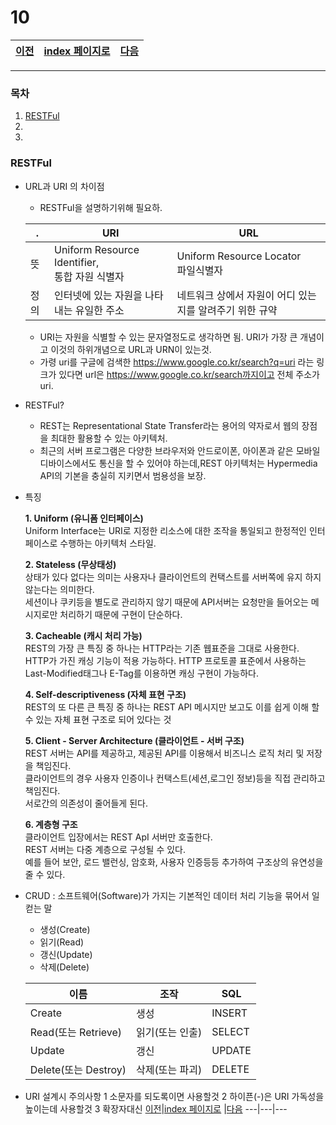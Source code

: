 # 10

[이전](./09.md)|[index 페이지로](./00index.md) |[다음](./11.md)
---|---|---
<hr>

### 목차
1. [RESTFul](#RESTFul)
1.
1.

### RESTFul
  - URL과 URI 의 차이점
    + RESTFul을 설명하기위해 필요하.
    
    .|URI|URL
    --|--|--
    뜻|Uniform Resource Identifier,<br> 통합 자원 식별자|Uniform Resource Locator<br> 파일식별자
    정의|인터넷에 있는 자원을 나타내는 유일한 주소|네트워크 상에서 자원이 어디 있는지를 알려주기 위한 규약
    + URI는 자원을 식별할 수 있는 문자열정도로 생각하면 됨. URI가 가장 큰 개념이고 이것의 하위개념으로 URL과 URN이 있는것.
    + 가령 uri를 구글에 검색한 https://www.google.co.kr/search?q=uri 라는 링크가 있다면 url은 https://www.google.co.kr/search까지이고
    전체 주소가 uri.
    
  - RESTFul?
    + REST는 Representational State Transfer라는 용어의 약자로서 웹의 장점을 최대한 활용할 수 있는 아키텍처.
    + 최근의 서버 프로그램은 다양한 브라우저와 안드로이폰, 아이폰과 같은 모바일 디바이스에서도 통신을 할 수 있어야 하는데,REST 아키텍처는 Hypermedia API의 기본을 충실히 지키면서 범용성을 보장.
    
  - 특징
	

	**1. Uniform (유니폼 인터페이스)**<br>
	Uniform Interface는 URI로 지정한 리소스에 대한 조작을 통일되고 한정적인 인터페이스로 수행하는 아키텍처 스타일.
	
	**2. Stateless (무상태성)**<br>
	상태가 있다 없다는 의미는 사용자나 클라이언트의 컨택스트를 서버쪽에 유지 하지 않는다는 의미한다.<br>
	세션이나 쿠키등을 별도로 관리하지 않기 때문에 API서버는 요청만을 들어오는 메시지로만 처리하기 때문에 구현이 단순하다.
	
	**3. Cacheable (캐시 처리 가능)**<br>
	REST의 가장 큰 특징 중 하나는 HTTP라는 기존 웹표준을 그대로 사용한다.<br>
	HTTP가 가진 캐싱 기능이 적용 가능하다. HTTP 프로토콜 표준에서 사용하는 Last-Modified태그나 E-Tag를 이용하면 캐싱 구현이 가능하다.
	
	**4. Self-descriptiveness (자체 표현 구조)**<br>
	REST의 또 다른 큰 특징 중 하나는 REST API 메시지만 보고도 이를 쉽게 이해 할 수 있는 자체 표현 구조로 되어 있다는 것
	
	**5. Client - Server Architecture (클라이언트 - 서버 구조)**<br>
	REST 서버는 API를 제공하고, 제공된 API를 이용해서 비즈니스 로직 처리 및 저장을 책임진다.<br>
	클라이언트의 경우 사용자 인증이나 컨택스트(세션,로그인 정보)등을 직접 관리하고 책임진다.<br>
	서로간의 의존성이 줄어들게 된다.
	
	**6. 계층형 구조**<br>
	클라이언트 입장에서는 REST ApI 서버만 호출한다.<br>
	REST 서버는 다중 계층으로 구성될 수 있다. <br>예를 들어 보안, 로드 밸런싱, 암호화, 사용자 인증등등 추가하여 구조상의 유연성을 줄 수 있다.
  - CRUD : 소프트웨어(Software)가 가지는 기본적인 데이터 처리 기능을 묶어서 일컫는 말
    + 생성(Create)
    + 읽기(Read)
    + 갱신(Update)
    + 삭제(Delete)

	이름|	조작|	SQL
	---|---|---
	Create|	생성	|INSERT
	Read(또는 Retrieve)|	읽기(또는 인출)|	SELECT
	Update|	갱신|	UPDATE
	Delete(또는 Destroy)|	삭제(또는 파괴)|	DELETE
	
   - URI 설계시 주의사항
   	1 소문자를 되도록이면 사용할것
	2 하이픈(-)은 URI 가독성을 높이는데 사용할것
	3 확장자대신
[이전](./09.md)|[index 페이지로](./00index.md) |[다음](./11.md)
---|---|---
